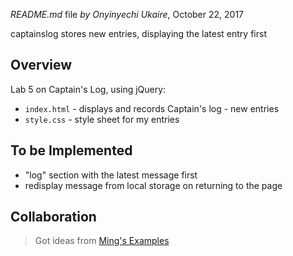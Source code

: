 *README.md* file
_by Onyinyechi Ukaire_, October 22, 2017

  captainslog stores new entries, displaying the latest entry first

## Overview

Lab 5 on Captain's Log, using jQuery:
  * `index.html` - displays and records Captain's log - new entries
  * `style.css`  - style sheet for my entries

## To be Implemented
  * "log" section with the latest message first
  * redisplay message from local storage on returning to the page

## Collaboration
  > Got ideas from [Ming's Examples](https://github.com/tuftsdev/WebProgramming/tree/gh-pages/examples)